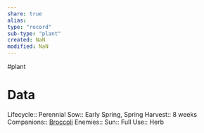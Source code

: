 ```yaml
---
share: true
alias: 
type: "record"
sub-type: "plant"
created: NaN 
modified: NaN
---
```

 #plant
# Data
Lifecycle:: Perennial
Sow:: Early Spring, Spring
Harvest:: 8 weeks
Companions:: [Broccoli](Broccoli.md)
Enemies:: 
Sun:: Full
Use:: Herb
